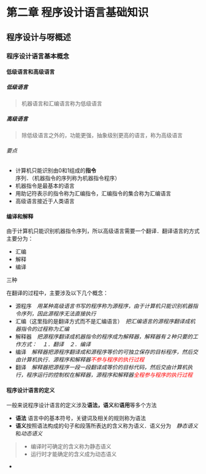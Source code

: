 # 第二章 程序设计语言基础知识

## 程序设计与呀概述

### 程序设计语言基本概念

#### 低级语言和高级语言

##### 低级语言

> 机器语言和汇编语言称为低级语言

##### 高级语言

> 除低级语言之外的，功能更强，抽象级别更高的语言，称为高级语言


###### 要点

* 计算机只能识别由0和1组成的**指令**序列．（机器指令的序列称为机器指令程序）
* 机器指令是最基本的语言
* 用助记符表示的指令称为汇编指令，汇编指令的集合称为汇编语言
* 高级语言接近于人类语言
  
#### 编译和解释

由于计算机只能识别机器指令序列，所以高级语言需要一个翻译．翻译语言的方式主要分为：

* 汇编
* 解释
* 编译

三种

在翻译的过程中，主要涉及以下几个概念：

* 源程序　*用某种高级语言书写的程序称为源程序，由于计算机只能识别机器指令序列，因此源程序无法直接执行*
* 汇编（这里指的是翻译方式而不是汇编语言）　*把汇编语言的源程序翻译成机器指令的过程称为汇编*
* 解释器　*把源程序翻译成机器指令的程序成为解释器，解释器有２种只要的工作方式：　１．翻译　２．编译*
* 编译　*解释器把源程序翻译成和源程序等价的可独立保存的目标程序，然后交由计算机执行．源程序和解释器<span style='color: red'>不参与程序的执行过程</span>*
* 翻译　*解释器把源程序一段一段翻译成等价的目标代码，然后交由计算机执行，程序运行的控制权在解释器，源程序和解释器<span style='color: red'>全程参与程序的执行过程</span>*

#### 程序设计语言的定义

一般来说程序设计语言的定义涉及**语法，语义**和**语用**等多个方法

* **语法** 语言中的基本符号，关键词及相关的规则称为语法
* **语义**按照语法构成的句子和段落所表达的含义称为语义．语义分为　*静态语义*和*动态语义*
> * 编译时可确定的含义称为静态语义
> * 运行时才能确定的含义成为动态语义

*  